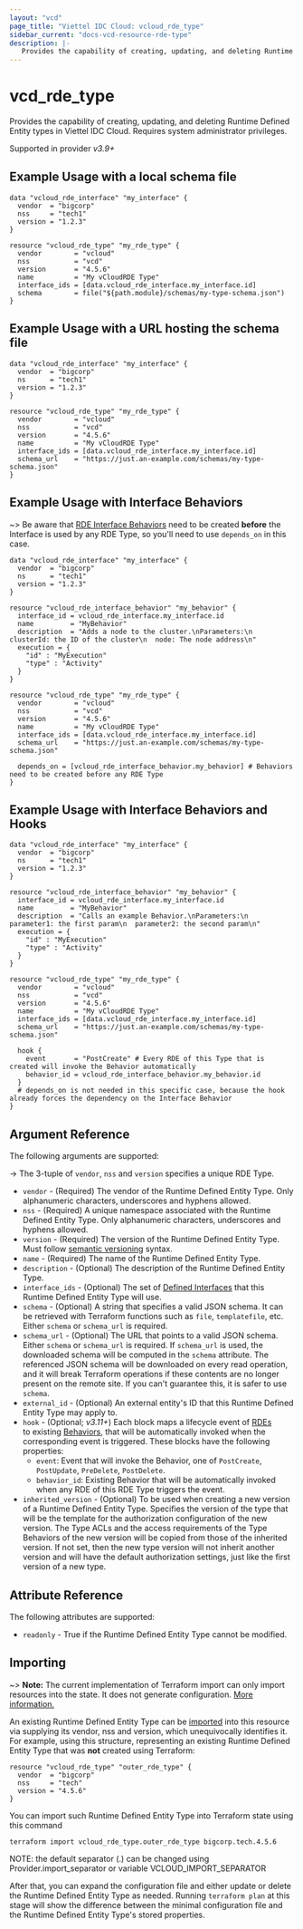 ```yaml
---
layout: "vcd"
page_title: "Viettel IDC Cloud: vcloud_rde_type"
sidebar_current: "docs-vcd-resource-rde-type"
description: |-
   Provides the capability of creating, updating, and deleting Runtime Defined Entity types in Viettel IDC Cloud.
---
```


# vcd\_rde\_type

Provides the capability of creating, updating, and deleting Runtime Defined Entity types in Viettel IDC Cloud.
Requires system administrator privileges.

Supported in provider *v3.9+*

## Example Usage with a local schema file

```hcl
data "vcloud_rde_interface" "my_interface" {
  vendor  = "bigcorp"
  nss     = "tech1"
  version = "1.2.3"
}

resource "vcloud_rde_type" "my_rde_type" {
  vendor        = "vcloud"
  nss           = "vcd"
  version       = "4.5.6"
  name          = "My vCloudRDE Type"
  interface_ids = [data.vcloud_rde_interface.my_interface.id]
  schema        = file("${path.module}/schemas/my-type-schema.json")
}
```

## Example Usage with a URL hosting the schema file

```hcl
data "vcloud_rde_interface" "my_interface" {
  vendor  = "bigcorp"
  ns      = "tech1"
  version = "1.2.3"
}

resource "vcloud_rde_type" "my_rde_type" {
  vendor        = "vcloud"
  nss           = "vcd"
  version       = "4.5.6"
  name          = "My vCloudRDE Type"
  interface_ids = [data.vcloud_rde_interface.my_interface.id]
  schema_url    = "https://just.an-example.com/schemas/my-type-schema.json"
}
```

## Example Usage with Interface Behaviors

~> Be aware that [RDE Interface Behaviors](/providers/terraform-viettelidc/vcloud/latest/docs/resources/rde_interface_behavior) need to be created
**before** the Interface is used by any RDE Type, so you'll need to use `depends_on` in this case.

```hcl
data "vcloud_rde_interface" "my_interface" {
  vendor  = "bigcorp"
  ns      = "tech1"
  version = "1.2.3"
}

resource "vcloud_rde_interface_behavior" "my_behavior" {
  interface_id = vcloud_rde_interface.my_interface.id
  name         = "MyBehavior"
  description  = "Adds a node to the cluster.\nParameters:\n  clusterId: the ID of the cluster\n  node: The node address\n"
  execution = {
    "id" : "MyExecution"
    "type" : "Activity"
  }
}

resource "vcloud_rde_type" "my_rde_type" {
  vendor        = "vcloud"
  nss           = "vcd"
  version       = "4.5.6"
  name          = "My vCloudRDE Type"
  interface_ids = [data.vcloud_rde_interface.my_interface.id]
  schema_url    = "https://just.an-example.com/schemas/my-type-schema.json"

  depends_on = [vcloud_rde_interface_behavior.my_behavior] # Behaviors need to be created before any RDE Type
}
```

## Example Usage with Interface Behaviors and Hooks

```hcl
data "vcloud_rde_interface" "my_interface" {
  vendor  = "bigcorp"
  ns      = "tech1"
  version = "1.2.3"
}

resource "vcloud_rde_interface_behavior" "my_behavior" {
  interface_id = vcloud_rde_interface.my_interface.id
  name         = "MyBehavior"
  description  = "Calls an example Behavior.\nParameters:\n  parameter1: the first param\n  parameter2: the second param\n"
  execution = {
    "id" : "MyExecution"
    "type" : "Activity"
  }
}

resource "vcloud_rde_type" "my_rde_type" {
  vendor        = "vcloud"
  nss           = "vcd"
  version       = "4.5.6"
  name          = "My vCloudRDE Type"
  interface_ids = [data.vcloud_rde_interface.my_interface.id]
  schema_url    = "https://just.an-example.com/schemas/my-type-schema.json"

  hook {
    event       = "PostCreate" # Every RDE of this Type that is created will invoke the Behavior automatically
    behavior_id = vcloud_rde_interface_behavior.my_behavior.id
  }
  # depends_on is not needed in this specific case, because the hook already forces the dependency on the Interface Behavior
}
```

## Argument Reference

The following arguments are supported:

-> The 3-tuple of `vendor`, `nss` and `version` specifies a unique RDE Type.

* `vendor` - (Required) The vendor of the Runtime Defined Entity Type. Only alphanumeric characters, underscores and hyphens allowed.
* `nss` - (Required) A unique namespace associated with the Runtime Defined Entity Type. Only alphanumeric characters, underscores and hyphens allowed.
* `version` - (Required) The version of the Runtime Defined Entity Type. Must follow [semantic versioning](https://semver.org/) syntax.
* `name` - (Required) The name of the Runtime Defined Entity Type.
* `description` - (Optional) The description of the Runtime Defined Entity Type.
* `interface_ids` - (Optional) The set of [Defined Interfaces](/providers/terraform-viettelidc/vcloud/latest/docs/resources/rde_interface) that this Runtime Defined Entity Type will use.
* `schema` - (Optional) A string that specifies a valid JSON schema. It can be retrieved with Terraform functions such as `file`, `templatefile`, etc. Either `schema` or `schema_url` is required.
* `schema_url` - (Optional) The URL that points to a valid JSON schema. Either `schema` or `schema_url` is required.
  If `schema_url` is used, the downloaded schema will be computed in the `schema` attribute.
  The referenced JSON schema will be downloaded on every read operation, and it will break Terraform operations if these contents are no longer present on the remote site.
  If you can't guarantee this, it is safer to use `schema`.
* `external_id` - (Optional) An external entity's ID that this Runtime Defined Entity Type may apply to.
* `hook` - (Optional; *v3.11+*) Each block maps a lifecycle event of [RDEs](/providers/terraform-viettelidc/vcloud/latest/docs/resources/rde)  
  to existing [Behaviors](/providers/terraform-viettelidc/vcloud/latest/docs/resources/rde_interface_behavior), that will be
  automatically invoked when the corresponding event is triggered. These blocks have the following properties:
  * `event`: Event that will invoke the Behavior, one of `PostCreate`, `PostUpdate`, `PreDelete`, `PostDelete`.
  * `behavior_id`: Existing Behavior that will be automatically invoked when any RDE of this RDE Type triggers the event.
* `inherited_version` - (Optional) To be used when creating a new version of a Runtime Defined Entity Type.
  Specifies the version of the type that will be the template for the authorization configuration of the new version.
  The Type ACLs and the access requirements of the Type Behaviors of the new version will be copied from those of the inherited version.
  If not set, then the new type version will not inherit another version and will have the default authorization settings, just like the first version of a new type.

## Attribute Reference

The following attributes are supported:

* `readonly` - True if the Runtime Defined Entity Type cannot be modified.

## Importing

~> **Note:** The current implementation of Terraform import can only import resources into the state. It does not generate
configuration. [More information.][docs-import]

An existing Runtime Defined Entity Type can be [imported][docs-import] into this resource via supplying its vendor, nss and version, which
unequivocally identifies it.
For example, using this structure, representing an existing Runtime Defined Entity Type that was **not** created using Terraform:

```hcl
resource "vcloud_rde_type" "outer_rde_type" {
  vendor  = "bigcorp"
  nss     = "tech"
  version = "4.5.6"
}
```

You can import such Runtime Defined Entity Type into Terraform state using this command

```
terraform import vcloud_rde_type.outer_rde_type bigcorp.tech.4.5.6
```

NOTE: the default separator (.) can be changed using Provider.import_separator or variable VCLOUD_IMPORT_SEPARATOR

[docs-import]:https://www.terraform.io/docs/import/

After that, you can expand the configuration file and either update or delete the Runtime Defined Entity Type as needed. Running `terraform plan`
at this stage will show the difference between the minimal configuration file and the Runtime Defined Entity Type's stored properties.
